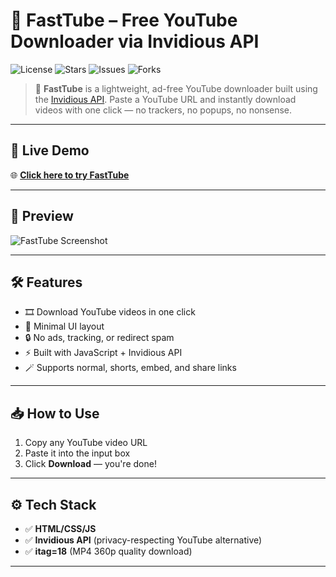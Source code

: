 # 🎥 FastTube – Free YouTube Downloader via Invidious API

![License](https://img.shields.io/github/license/pratikkarbhal/fasttube?style=flat-square)
![Stars](https://img.shields.io/github/stars/pratikkarbhal/fasttube?style=flat-square)
![Issues](https://img.shields.io/github/issues/pratikkarbhal/fasttube?style=flat-square)
![Forks](https://img.shields.io/github/forks/pratikkarbhal/fasttube?style=flat-square)

> 🚀 **FastTube** is a lightweight, ad-free YouTube downloader built using the [Invidious API](https://github.com/iv-org/invidious). Paste a YouTube URL and instantly download videos with one click — no trackers, no popups, no nonsense.

---

## 🔗 Live Demo

🌐 [**Click here to try FastTube**](https://pratikkarbhal.github.io/YT_gateway/)  

---

## 📸 Preview

![FastTube Screenshot](https://user-images.githubusercontent.com/00000000/preview.png)

---

## 🛠️ Features

- 🎞️ Download YouTube videos in one click
- 🧼 Minimal UI layout
- 🔒 No ads, tracking, or redirect spam
- ⚡ Built with JavaScript + Invidious API
- 🪄 Supports normal, shorts, embed, and share links

---

## 📥 How to Use

1. Copy any YouTube video URL
2. Paste it into the input box
3. Click **Download** — you're done!

---

## ⚙️ Tech Stack

- ✅ **HTML/CSS/JS**
- ✅ **Invidious API** (privacy-respecting YouTube alternative)
- ✅ **itag=18** (MP4 360p quality download)

---

